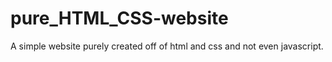 # pure_HTML_CSS-website
A simple website purely created off of html and css and not even javascript.
